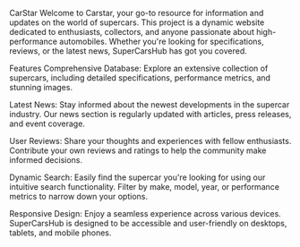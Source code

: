 CarStar
Welcome to Carstar, your go-to resource for information and updates on the world of supercars. This project is a dynamic website dedicated to enthusiasts, collectors, and anyone passionate about high-performance automobiles. Whether you're looking for specifications, reviews, or the latest news, SuperCarsHub has got you covered.

Features
Comprehensive Database: Explore an extensive collection of supercars, including detailed specifications, performance metrics, and stunning images.

Latest News: Stay informed about the newest developments in the supercar industry. Our news section is regularly updated with articles, press releases, and event coverage.

User Reviews: Share your thoughts and experiences with fellow enthusiasts. Contribute your own reviews and ratings to help the community make informed decisions.

Dynamic Search: Easily find the supercar you're looking for using our intuitive search functionality. Filter by make, model, year, or performance metrics to narrow down your options.

Responsive Design: Enjoy a seamless experience across various devices. SuperCarsHub is designed to be accessible and user-friendly on desktops, tablets, and mobile phones.
